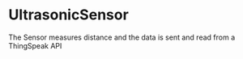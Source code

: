 # UltrasonicSensor
The Sensor measures distance and the data is sent and read from a ThingSpeak API
